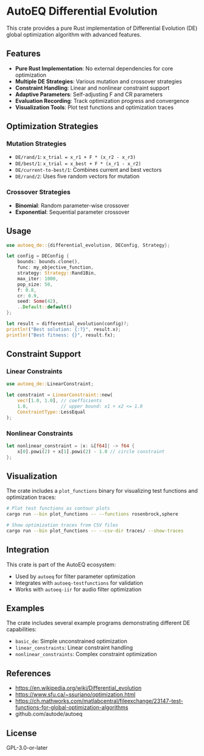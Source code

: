 # AutoEQ Differential Evolution

This crate provides a pure Rust implementation of Differential Evolution (DE) global optimization algorithm with advanced features.

## Features

- **Pure Rust Implementation**: No external dependencies for core optimization
- **Multiple DE Strategies**: Various mutation and crossover strategies
- **Constraint Handling**: Linear and nonlinear constraint support
- **Adaptive Parameters**: Self-adjusting F and CR parameters
- **Evaluation Recording**: Track optimization progress and convergence
- **Visualization Tools**: Plot test functions and optimization traces

## Optimization Strategies

### Mutation Strategies
- `DE/rand/1`: `x_trial = x_r1 + F * (x_r2 - x_r3)`
- `DE/best/1`: `x_trial = x_best + F * (x_r1 - x_r2)`
- `DE/current-to-best/1`: Combines current and best vectors
- `DE/rand/2`: Uses five random vectors for mutation

### Crossover Strategies
- **Binomial**: Random parameter-wise crossover
- **Exponential**: Sequential parameter crossover

## Usage

```rust
use autoeq_de::{differential_evolution, DEConfig, Strategy};

let config = DEConfig {
    bounds: bounds.clone(),
    func: my_objective_function,
    strategy: Strategy::Rand1Bin,
    max_iter: 1000,
    pop_size: 50,
    f: 0.8,
    cr: 0.9,
    seed: Some(42),
    ..Default::default()
};

let result = differential_evolution(config)?;
println!("Best solution: {:?}", result.x);
println!("Best fitness: {}", result.fx);
```

## Constraint Support

### Linear Constraints
```rust
use autoeq_de::LinearConstraint;

let constraint = LinearConstraint::new(
    vec![1.0, 1.0], // coefficients
    1.0,            // upper bound: x1 + x2 <= 1.0
    ConstraintType::LessEqual
);
```

### Nonlinear Constraints
```rust
let nonlinear_constraint = |x: &[f64]| -> f64 {
    x[0].powi(2) + x[1].powi(2) - 1.0 // circle constraint
};
```

## Visualization

The crate includes a `plot_functions` binary for visualizing test functions and optimization traces:

```bash
# Plot test functions as contour plots
cargo run --bin plot_functions -- --functions rosenbrock,sphere

# Show optimization traces from CSV files
cargo run --bin plot_functions -- --csv-dir traces/ --show-traces
```

## Integration

This crate is part of the AutoEQ ecosystem:
- Used by `autoeq` for filter parameter optimization
- Integrates with `autoeq-testfunctions` for validation
- Works with `autoeq-iir` for audio filter optimization

## Examples

The crate includes several example programs demonstrating different DE capabilities:
- `basic_de`: Simple unconstrained optimization
- `linear_constraints`: Linear constraint handling
- `nonlinear_constraints`: Complex constraint optimization

## References

- https://en.wikipedia.org/wiki/Differential_evolution
- https://www.sfu.ca/~ssurjano/optimization.html
- https://ch.mathworks.com/matlabcentral/fileexchange/23147-test-functions-for-global-optimization-algorithms
- github.com/autode/autoeq

## License

GPL-3.0-or-later
